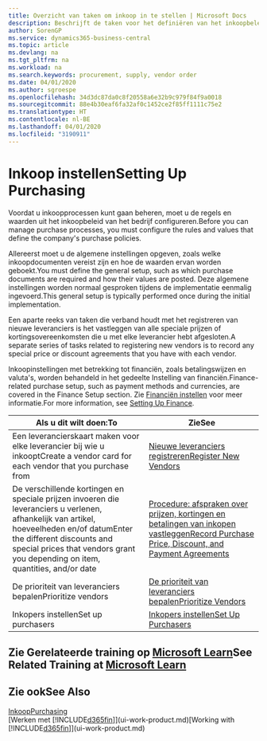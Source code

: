 ```yaml
---
title: Overzicht van taken om inkoop in te stellen | Microsoft Docs
description: Beschrijft de taken voor het definiëren van het inkoopbeleid van uw bedrijf en het instellen van uw inkoopprocessen.
author: SorenGP
ms.service: dynamics365-business-central
ms.topic: article
ms.devlang: na
ms.tgt_pltfrm: na
ms.workload: na
ms.search.keywords: procurement, supply, vendor order
ms.date: 04/01/2020
ms.author: sgroespe
ms.openlocfilehash: 34d3dc87da0c8f20558a6e32b9c979f84f9a0018
ms.sourcegitcommit: 88e4b30eaf6fa32af0c1452ce2f85ff1111c75e2
ms.translationtype: HT
ms.contentlocale: nl-BE
ms.lasthandoff: 04/01/2020
ms.locfileid: "3190911"
---
```

# <a name="setting-up-purchasing"></a><span data-ttu-id="27b9e-103">Inkoop instellen</span><span class="sxs-lookup"><span data-stu-id="27b9e-103">Setting Up Purchasing</span></span>
<span data-ttu-id="27b9e-104">Voordat u inkoopprocessen kunt gaan beheren, moet u de regels en waarden uit het inkoopbeleid van het bedrijf configureren.</span><span class="sxs-lookup"><span data-stu-id="27b9e-104">Before you can manage purchase processes, you must configure the rules and values that define the company's purchase policies.</span></span>

<span data-ttu-id="27b9e-105">Allereerst moet u de algemene instellingen opgeven, zoals welke inkoopdocumenten vereist zijn en hoe de waarden ervan worden geboekt.</span><span class="sxs-lookup"><span data-stu-id="27b9e-105">You must define the general setup, such as which purchase documents are required and how their values are posted.</span></span> <span data-ttu-id="27b9e-106">Deze algemene instellingen worden normaal gesproken tijdens de implementatie eenmalig ingevoerd.</span><span class="sxs-lookup"><span data-stu-id="27b9e-106">This general setup is typically performed once during the initial implementation.</span></span>

<span data-ttu-id="27b9e-107">Een aparte reeks van taken die verband houdt met het registreren van nieuwe leveranciers is het vastleggen van alle speciale prijzen of kortingsovereenkomsten die u met elke leverancier hebt afgesloten.</span><span class="sxs-lookup"><span data-stu-id="27b9e-107">A separate series of tasks related to registering new vendors is to record any special price or discount agreements that you have with each vendor.</span></span>

<span data-ttu-id="27b9e-108">Inkoopinstellingen met betrekking tot financiën, zoals betalingswijzen en valuta's, worden behandeld in het gedeelte Instelling van financiën.</span><span class="sxs-lookup"><span data-stu-id="27b9e-108">Finance-related purchase setup, such as payment methods and currencies, are covered in the Finance Setup section.</span></span> <span data-ttu-id="27b9e-109">Zie [Financiën instellen](finance-setup-finance.md) voor meer informatie.</span><span class="sxs-lookup"><span data-stu-id="27b9e-109">For more information, see [Setting Up Finance](finance-setup-finance.md).</span></span>

| <span data-ttu-id="27b9e-110">Als u dit wilt doen:</span><span class="sxs-lookup"><span data-stu-id="27b9e-110">To</span></span> | <span data-ttu-id="27b9e-111">Zie</span><span class="sxs-lookup"><span data-stu-id="27b9e-111">See</span></span> |
| --- | --- |
| <span data-ttu-id="27b9e-112">Een leverancierskaart maken voor elke leverancier bij wie u inkoopt</span><span class="sxs-lookup"><span data-stu-id="27b9e-112">Create a vendor card for each vendor that you purchase from</span></span>|[<span data-ttu-id="27b9e-113">Nieuwe leveranciers registreren</span><span class="sxs-lookup"><span data-stu-id="27b9e-113">Register New Vendors</span></span>](purchasing-how-register-new-vendors.md) |
| <span data-ttu-id="27b9e-114">De verschillende kortingen en speciale prijzen invoeren die leveranciers u verlenen, afhankelijk van artikel, hoeveelheden en/of datum</span><span class="sxs-lookup"><span data-stu-id="27b9e-114">Enter the different discounts and special prices that vendors grant you depending on item, quantities, and/or date</span></span> |[<span data-ttu-id="27b9e-115">Procedure: afspraken over prijzen, kortingen en betalingen van inkopen vastleggen</span><span class="sxs-lookup"><span data-stu-id="27b9e-115">Record Purchase Price, Discount, and Payment Agreements</span></span>](purchasing-how-record-purchase-price-discount-payment-agreements.md) |
| <span data-ttu-id="27b9e-116">De prioriteit van leveranciers bepalen</span><span class="sxs-lookup"><span data-stu-id="27b9e-116">Prioritize vendors</span></span> |[<span data-ttu-id="27b9e-117">De prioriteit van leveranciers bepalen</span><span class="sxs-lookup"><span data-stu-id="27b9e-117">Prioritize Vendors</span></span>](purchasing-how-prioritize-vendors.md) |
| <span data-ttu-id="27b9e-118">Inkopers instellen</span><span class="sxs-lookup"><span data-stu-id="27b9e-118">Set up purchasers</span></span> |[<span data-ttu-id="27b9e-119">Inkopers instellen</span><span class="sxs-lookup"><span data-stu-id="27b9e-119">Set Up Purchasers</span></span>](purchasing-how-setup-purchasers.md) |

## <a name="see-related-training-at-microsoft-learn"></a><span data-ttu-id="27b9e-120">Zie Gerelateerde training op [Microsoft Learn](/learn/paths/trade-get-started-dynamics-365-business-central/)</span><span class="sxs-lookup"><span data-stu-id="27b9e-120">See Related Training at [Microsoft Learn](/learn/paths/trade-get-started-dynamics-365-business-central/)</span></span>

## <a name="see-also"></a><span data-ttu-id="27b9e-121">Zie ook</span><span class="sxs-lookup"><span data-stu-id="27b9e-121">See Also</span></span>

[<span data-ttu-id="27b9e-122">Inkoop</span><span class="sxs-lookup"><span data-stu-id="27b9e-122">Purchasing</span></span>](purchasing-manage-purchasing.md)  
<span data-ttu-id="27b9e-123">[Werken met [!INCLUDE[d365fin](includes/d365fin_md.md)]](ui-work-product.md)</span><span class="sxs-lookup"><span data-stu-id="27b9e-123">[Working with [!INCLUDE[d365fin](includes/d365fin_md.md)]](ui-work-product.md)</span></span>
